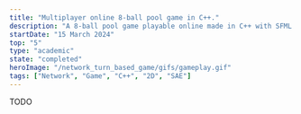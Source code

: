 ```yaml
---
title: "Multiplayer online 8-ball pool game in C++."
description: "A 8-ball pool game playable online made in C++ with SFML."
startDate: "15 March 2024"
top: "5"
type: "academic"
state: "completed"
heroImage: "/network_turn_based_game/gifs/gameplay.gif"
tags: ["Network", "Game", "C++", "2D", "SAE"]
---
```


TODO